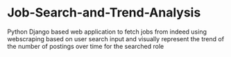 # Job-Search-and-Trend-Analysis
Python Django based web application to fetch jobs from indeed using webscraping based on user search input and visually represent the trend of the number of postings over time for the searched role
